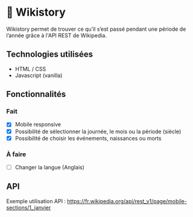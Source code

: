 # :scroll: Wikistory
Wikistory permet de trouver ce qu’il s’est passé pendant une période de l’année grâce à l'API REST de Wikipedia.

## Technologies utilisées
* HTML / CSS
* Javascript (vanilla)

## Fonctionnalités
### Fait
- [x] Mobile responsive
- [x] Possibilité de sélectionner la journée, le mois ou la période (siècle)
- [x] Possibilité de choisir les événements, naissances ou morts

### À faire
- [ ] Changer la langue (Anglais)

## API
Exemple utilisation API : https://fr.wikipedia.org/api/rest_v1/page/mobile-sections/1_janvier
